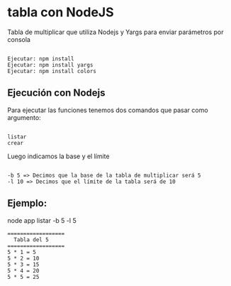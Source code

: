 # tabla con NodeJS

Tabla de multiplicar que utiliza Nodejs y Yargs para enviar parámetros por consola

```

Ejecutar: npm install
Ejecutar: npm install yargs
Ejecutar: npm install colors
```

## Ejecución con Nodejs
Para ejecutar las funciones tenemos dos comandos que pasar como argumento:
```

listar
crear
```
Luego indicamos la base y el límite
```

-b 5 => Decimos que la base de la tabla de multiplicar será 5
-l 10 => Decimos que el límite de la tabla será de 10
```

## Ejemplo:
node app listar -b 5 -l 5

```
==================
  Tabla del 5  
==================
5 * 1 = 5
5 * 2 = 10
5 * 3 = 15
5 * 4 = 20
5 * 5 = 25
```
